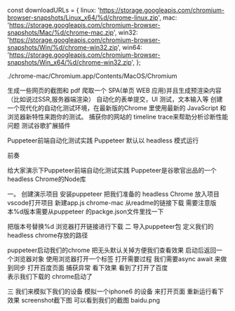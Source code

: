 
const downloadURLs = {
  linux: 'https://storage.googleapis.com/chromium-browser-snapshots/Linux_x64/%d/chrome-linux.zip',
  mac: 'https://storage.googleapis.com/chromium-browser-snapshots/Mac/%d/chrome-mac.zip',
  win32: 'https://storage.googleapis.com/chromium-browser-snapshots/Win/%d/chrome-win32.zip',
  win64: 'https://storage.googleapis.com/chromium-browser-snapshots/Win_x64/%d/chrome-win32.zip',
};

./chrome-mac/Chromium.app/Contents/MacOS/Chromium



生成一些网页的截图和 pdf
爬取一个 SPA(单页 WEB 应用)并且生成预渲染内容（比如说过SSR,服务器端渲染）
自动化的表单提交，UI 测试，文本输入等
创建一个现代化的自动化测试环境，在最新版的Chrome 里使用最新的 JavaScript 和浏览器新特性来跑你的测试。
捕获你的网站的 timeline trace来帮助分析诊断性能问题
测试谷歌扩展插件 


Puppeteer前端自动化测试实践
Puppeteer 默认以 headless 模式运行

前奏

给大家演示下Puppeteer前端自动化测试实践
Puppeteer是谷歌官出品的一个 headless Chrome的Node库

一。
创建演示项目
安装puppeteer
把我们准备的 headless Chrome 放入项目
vscode打开项目
新建app.js
chrome-mac 从readme的链接下载 
需要注意版本%d版本需要从puppeteer 的packge.json文件里找一下 

把版本号替换%d 浏览器打开链接进行下载
二 
导入puppeteer包
定义我们的headless chrome存放的路径

puppeteer启动我们的chrome
把无头默认关掉方便我们查看效果
启动后返回一个浏览器对象
使用浏览器打开一个标签
打开需要过程  我们需要async await 
来做到同步
打开百度页面
捕获异常
看下效果 
看到了打开了百度  
表示我们下载的 chrome启动了

三
我们来模拟下我们的设备
模拟一个iphone6 的设备 来打开页面
重新运行看下效果
screenshot截下图 
可以看到我们的截图 baidu.png
